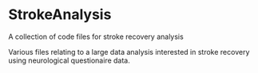 # StrokeAnalysis
A collection of code files for stroke recovery analysis

Various files relating to a large data analysis interested in stroke recovery using neurological questionaire data. 
